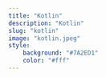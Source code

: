```yaml
---
title: "Kotlin"
description: "Kotlin"
slug: "kotlin"
image: "kotlin.jpeg"
style:
    background: "#7A2ED1"
    color: "#fff"
---
```

